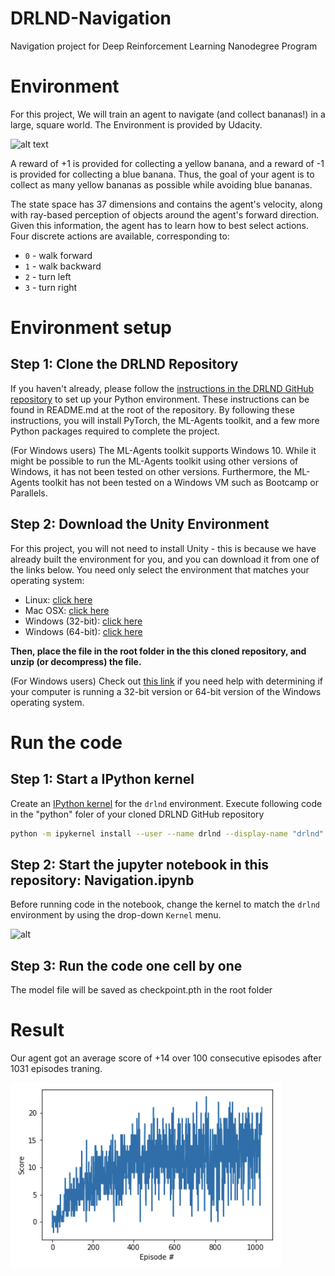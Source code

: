 # DRLND-Navigation
Navigation project for Deep Reinforcement Learning Nanodegree Program

# Environment
For this project, We will train an agent to navigate (and collect bananas!) in a large, square world.
The Environment is provided by Udacity. 
 
![alt text][env]

[env]: https://github.com/tiantian20007/DRLND-Navigation/blob/master/res/env "Logo Title Text 2"

A reward of +1 is provided for collecting a yellow banana, and a reward of -1 is provided for collecting a blue banana. Thus, the goal of your agent is to collect as many yellow bananas as possible while avoiding blue bananas.

The state space has 37 dimensions and contains the agent's velocity, along with ray-based perception of objects around the agent's forward direction. Given this information, the agent has to learn how to best select actions. Four discrete actions are available, corresponding to:

- `0` - walk forward 
- `1` - walk backward
- `2` - turn left
- `3` - turn right

# Environment setup

## Step 1: Clone the DRLND Repository
If you haven't already, please follow the [instructions in the DRLND GitHub repository](https://github.com/udacity/deep-reinforcement-learning#dependencies) to set up your Python environment. These instructions can be found in README.md at the root of the repository. By following these instructions, you will install PyTorch, the ML-Agents toolkit, and a few more Python packages required to complete the project.

(For Windows users) The ML-Agents toolkit supports Windows 10. While it might be possible to run the ML-Agents toolkit using other versions of Windows, it has not been tested on other versions. Furthermore, the ML-Agents toolkit has not been tested on a Windows VM such as Bootcamp or Parallels.

## Step 2: Download the Unity Environment
For this project, you will not need to install Unity - this is because we have already built the environment for you, and you can download it from one of the links below. You need only select the environment that matches your operating system:

- Linux: [click here](https://s3-us-west-1.amazonaws.com/udacity-drlnd/P1/Banana/Banana_Linux.zip)
- Mac OSX: [click here](https://s3-us-west-1.amazonaws.com/udacity-drlnd/P1/Banana/Banana.app.zip)
- Windows (32-bit): [click here](https://s3-us-west-1.amazonaws.com/udacity-drlnd/P1/Banana/Banana_Windows_x86.zip)
- Windows (64-bit): [click here](https://s3-us-west-1.amazonaws.com/udacity-drlnd/P1/Banana/Banana_Windows_x86_64.zip)

**Then, place the file in the root folder in the this cloned repository, and unzip (or decompress) the file.**

(For Windows users) Check out [this link](https://support.microsoft.com/en-us/help/827218/how-to-determine-whether-a-computer-is-running-a-32-bit-version-or-64) if you need help with determining if your computer is running a 32-bit version or 64-bit version of the Windows operating system.

# Run the code

## Step 1: Start a IPython kernel
Create an [IPython kernel](http://ipython.readthedocs.io/en/stable/install/kernel_install.html) for the `drlnd` environment. Execute following code in the "python" foler of your cloned DRLND GitHub repository
```bash
python -m ipykernel install --user --name drlnd --display-name "drlnd"
```
## Step 2: Start the jupyter notebook in this repository: Navigation.ipynb
Before running code in the notebook, change the kernel to match the `drlnd` environment by using the drop-down `Kernel` menu. 

![alt][jupyternotebook]

[jupyternotebook]: https://user-images.githubusercontent.com/10624937/42386929-76f671f0-8106-11e8-9376-f17da2ae852e.png "Logo Title 3"

## Step 3: Run the code one cell by one
The model file will be saved as checkpoint.pth in the root folder

# Result

Our agent got an average score of +14 over 100 consecutive episodes after 1031 episodes traning.

![alt text][result]

[result]: https://github.com/tiantian20007/DRLND-Navigation/blob/master/res/result.png "Logo Title Text 2"


